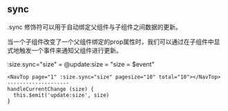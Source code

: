 ## sync

.sync 修饰符可以用于自动绑定父组件与子组件之间数据的更新。

当一个子组件改变了一个父组件绑定的prop属性时，我们可以通过在子组件中显式地触发一个事件来通知父组件进行更新。

:size.sync="size" = @update:size = "size = $event"

``` vue
<NavTop page="1" :size.sync="size" pagesize="10" total="10"></NavTop>
--------------------
handleCurrentChange (size) {
  this.$emit('update:size', size)
}
```


